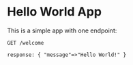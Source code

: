 # Hello World App

This is a simple app with one endpoint:

`GET /welcome`

`response:
{
  "message"=>"Hello World!"
}`
